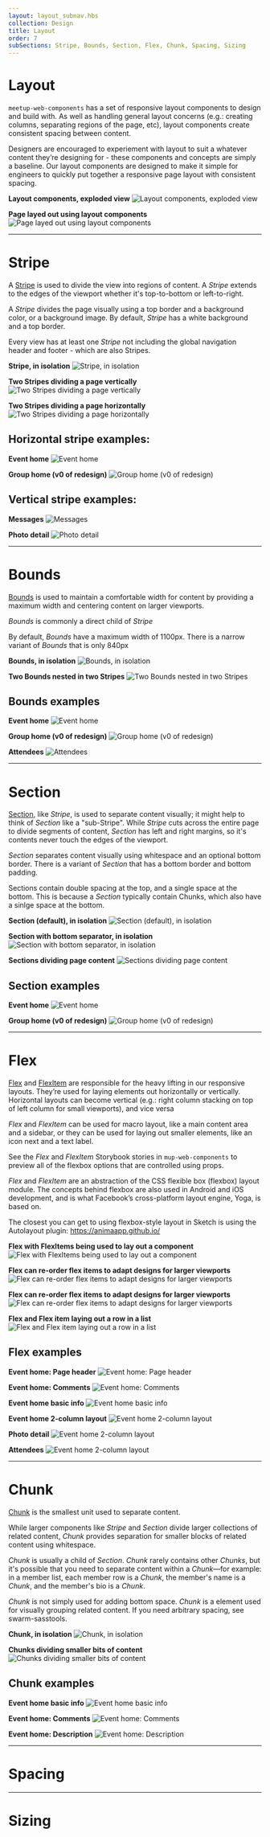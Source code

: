 ```yaml
---
layout: layout_subnav.hbs
collection: Design
title: Layout
order: 7
subSections: Stripe, Bounds, Section, Flex, Chunk, Spacing, Sizing
---
```


# Layout

`meetup-web-components` has a set of responsive layout components to design and build with. As well as handling general layout concerns (e.g.: creating columns, separating regions of the page, etc), layout components create consistent spacing between content.

Designers are encouraged to experiement with layout to suit a whatever content they’re designing for - these components and concepts are simply a baseline. Our layout components are designed to make it simple for engineers to quickly put together a responsive page layout with consistent spacing.

**Layout components, exploded view**
![Layout components, exploded view](http://via.placeholder.com/800x600 "Layout components, exploded view")

**Page layed out using layout components**
![Page layed out using layout components](http://via.placeholder.com/800x600 "Page layed out using layout components")

---------------------------------------

# Stripe
A [Stripe](https://meetup.github.io/meetup-web-components/?selectedKind=Stripe&selectedStory=default&full=0&down=1&left=1&panelRight=0&downPanel=kadirahq%2Fstorybook-addon-actions%2Factions-panel) is used to divide the view into regions of content. A _Stripe_ extends to the edges of the viewport whether it's top-to-bottom or left-to-right.

A _Stripe_ divides the page visually using a top border and a background color, or a background image. By default, _Stripe_ has a white background and a top border.

Every view has at least one _Stripe_ not including the global navigation header and footer - which are also Stripes.

**Stripe, in isolation**
![Stripe, in isolation](http://via.placeholder.com/800x600 "Stripe, in isolation")

**Two Stripes dividing a page vertically**
![Two Stripes dividing a page vertically](http://via.placeholder.com/800x600 "Two Stripes dividing a page vertically")

**Two Stripes dividing a page horizontally**
![Two Stripes dividing a page horizontally](http://via.placeholder.com/800x600 "Two Stripes dividing a page horizontally")


## Horizontal stripe examples:

**Event home**
![Event home](http://via.placeholder.com/800x600 "Event home")

**Group home (v0 of redesign)**
![Group home (v0 of redesign)](http://via.placeholder.com/800x600 "Group home (v0 of redesign)")

## Vertical stripe examples:

**Messages**
![Messages](http://via.placeholder.com/800x600 "Messages")

**Photo detail**
![Photo detail](http://via.placeholder.com/800x600 "Photo detail")

---------------------------------------

# Bounds

[Bounds](https://meetup.github.io/meetup-web-components/?selectedKind=Bounds&selectedStory=default&full=0&down=1&left=1&panelRight=0&downPanel=kadirahq%2Fstorybook-addon-actions%2Factions-panel) is used to maintain a comfortable width for content by providing a maximum width and centering content on larger viewports.

_Bounds_ is commonly a direct child of _Stripe_

By default, _Bounds_ have a maximum width of 1100px. There is a narrow variant of _Bounds_ that is only 840px

**Bounds, in isolation**
![Bounds, in isolation](http://via.placeholder.com/800x600 "Bounds, in isolation")

**Two Bounds nested in two Stripes**
![Two Bounds nested in two Stripes](http://via.placeholder.com/800x600 "Two Bounds nested in two Stripes")

## Bounds examples

**Event home**
![Event home](http://via.placeholder.com/800x600 "Event home")

**Group home (v0 of redesign)**
![Group home (v0 of redesign)](http://via.placeholder.com/800x600 "Group home (v0 of redesign)")

**Attendees**
![Attendees](http://via.placeholder.com/800x600 "Attendees")

---------------------------------------

# Section

[Section](https://meetup.github.io/meetup-web-components/?selectedKind=Section&selectedStory=default&full=0&down=1&left=1&panelRight=0&downPanel=kadirahq%2Fstorybook-addon-actions%2Factions-panel), like _Stripe_, is used to separate content visually; it might help to think of _Section_ like a "sub-Stripe". While _Stripe_ cuts across the entire page to divide segments of content, _Section_ has left and right margins, so it's contents never touch the edges of the viewport.

_Section_ separates content visually using whitespace and an optional bottom border. There is a variant of _Section_ that has a bottom border and bottom padding.

Sections contain double spacing at the top, and a single space at the bottom. This is because a _Section_ typically contain Chunks, which also have a sinlge space at the bottom.

**Section (default), in isolation**
![Section (default), in isolation](http://via.placeholder.com/800x600 "Section (default), in isolation")

**Section with bottom separator, in isolation**
![Section with bottom separator, in isolation](http://via.placeholder.com/800x600 "Section with bottom separator, in isolation")

**Sections dividing page content**
![Sections dividing page content](http://via.placeholder.com/800x600 "Sections dividing page content")


## Section examples

**Event home**
![Event home](http://via.placeholder.com/800x600 "Event home")

**Group home (v0 of redesign)**
![Group home (v0 of redesign)](http://via.placeholder.com/800x600 "Group home (v0 of redesign)")

---------------------------------------

# Flex
[Flex](https://meetup.github.io/meetup-web-components/?selectedKind=Flex&selectedStory=Row%20%28default%29&full=0&down=1&left=1&panelRight=0&downPanel=kadirahq%2Fstorybook-addon-actions%2Factions-panel) and [FlexItem](https://meetup.github.io/meetup-web-components/?selectedKind=FlexItem&selectedStory=Flex%20Item%20grow%20%28default%29&full=0&down=1&left=1&panelRight=0&downPanel=kadirahq%2Fstorybook-addon-actions%2Factions-panel) are responsible for the heavy lifting in our responsive layouts. They’re used for laying elements out horizontally or vertically. Horizontal layouts can become vertical (e.g.: right column stacking on top of left column for small viewports), and vice versa

_Flex_ and _FlexItem_ can be used for macro layout, like a main content area and a sidebar, or they can be used for laying out smaller elements, like an icon next and a text label.

See the _Flex_ and _FlexItem_ Storybook stories in `mup-web-components` to preview all of the flexbox options that are controlled using props.

_Flex_ and _FlexItem_ are an abstraction of the CSS flexible box (flexbox) layout module. The concepts behind flexbox are also used in Android and iOS development, and is what Facebook’s cross-platform layout engine, Yoga, is based on.

The closest you can get to using flexbox-style layout in Sketch is using the Autolayout plugin:
https://animaapp.github.io/

**Flex with FlexItems being used to lay out a component**
![Flex with FlexItems being used to lay out a component](http://via.placeholder.com/800x600 "Flex with FlexItems being used to lay out a component")

**Flex can re-order flex items to adapt designs for larger viewports**
![Flex can re-order flex items to adapt designs for larger viewports](http://via.placeholder.com/800x600 "Flex can re-order flex items to adapt designs for larger viewports")

**Flex can re-order flex items to adapt designs for larger viewports**
![Flex can re-order flex items to adapt designs for larger viewports](http://via.placeholder.com/800x600 "Flex can re-order flex items to adapt designs for larger viewports")

**Flex and Flex item laying out a row in a list**
![Flex and Flex item laying out a row in a list](http://via.placeholder.com/800x600 "Flex and Flex item laying out a row in a list")

## Flex examples

**Event home: Page header**
![Event home: Page header](http://via.placeholder.com/800x600 "Event home: Page header")

**Event home: Comments**
![Event home: Comments](http://via.placeholder.com/800x600 "Event home: Comments")

**Event home basic info**
![Event home basic info](http://via.placeholder.com/800x600 "Event home basic info")

**Event home 2-column layout**
![Event home 2-column layout](http://via.placeholder.com/800x600 "Event home 2-column layout")

**Photo detail**
![Event home 2-column layout](http://via.placeholder.com/800x600 "Event home 2-column layout")

**Attendees**
![Event home 2-column layout](http://via.placeholder.com/800x600 "Event home 2-column layout")


---------------------------------------

# Chunk
[Chunk](https://meetup.github.io/meetup-web-components/?selectedKind=Chunk&selectedStory=default&full=0&down=1&left=1&panelRight=0&downPanel=kadirahq%2Fstorybook-addon-actions%2Factions-panel) is the smallest unit used to separate content.

While larger components like _Stripe_ and _Section_ divide larger collections of related content, _Chunk_ provides separation for smaller blocks of related content using whitespace.

_Chunk_ is usually a child of _Section_. _Chunk_ rarely contains other _Chunks_, but it's possible that you need to separate content within a _Chunk_—for example: in a member list, each member row is a _Chunk_, the member's name is a _Chunk_, and the member's bio is a _Chunk_.

_Chunk_ is not simply used for adding bottom space. _Chunk_ is a element used for visually grouping related content. If you need arbitrary spacing, see swarm-sasstools.

**Chunk, in isolation**
![Chunk, in isolation](http://via.placeholder.com/800x600 "Chunk, in isolation")

**Chunks dividing smaller bits of content**
![Chunks dividing smaller bits of content](http://via.placeholder.com/800x600 "Chunks dividing smaller bits of content")

## Chunk examples

**Event home basic info**
![Event home basic info](http://via.placeholder.com/800x600 "Event home basic info")

**Event home: Comments**
![Event home: Comments](http://via.placeholder.com/800x600 "Event home: Comments")

**Event home: Description**
![Event home: Description](http://via.placeholder.com/800x600 "Event home: Description")

---------------------------------------

# Spacing

---------------------------------------

# Sizing
